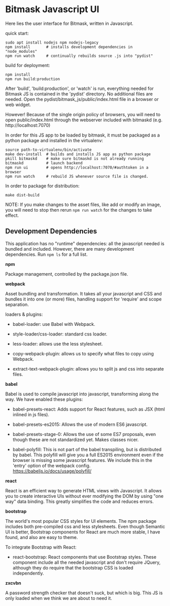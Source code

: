 Bitmask Javascript UI
=================================================================

Here lies the user interface for Bitmask, written in Javascript.

quick start:

    sudo apt install nodejs npm nodejs-legacy
    npm install       # installs development dependencies in "node_modules"
    npm run watch     # continually rebuilds source .js into "pydist"

build for deployment:

    npm install
    npm run build:production

After 'build', 'build:production', or 'watch' is run, everything needed for
Bitmask JS is contained in the 'pydist' directory. No additional files are
needed. Open the pydist/bitmask_js/public/index.html file in a browser or web
widget.

However! Because of the single origin policy of browsers, you will need to
open public/index.html through the webserver included with bitmaskd (e.g.
http://localhost:7070)

In order for this JS app to be loaded by bitmask, it must be packaged as a
python package and installed in the virtualenv:

    source path-to-virtualenv/bin/activate
    make dev-install  # builds and installs JS app as python package
    pkill bitmaskd    # make sure bitmaskd is not already running
    bitmaskd          # launch backend
    npm run ui        # opens http://localhost:7070/#authtoken in a browser
    npm run watch     # rebuild JS whenever source file is changed.

In order to package for distribution:

    make dist-build

NOTE: If you make changes to the asset files, like add or modify an image, you
      will need to stop then rerun `npm run watch` for the changes to take
      effect.

Development Dependencies
-----------------------------------------------------------------

This application has no "runtime" dependencies: all the javascript needed is
bundled and included. However, there are many development dependencies.
Run `npm ls` for a full list.

**npm**

Package management, controlled by the package.json file.

**webpack**

Asset bundling and transformation. It takes all your javascript and CSS and
bundles it into one (or more) files, handling support for 'require' and scope
separation.

loaders & plugins:

* babel-loader: use Babel with Webpack.

* style-loader/css-loader: standard css loader.

* less-loader: allows use the less stylesheet.

* copy-webpack-plugin: allows us to specify what files to copy using Webpack.

* extract-text-webpack-plugin: allows you to split js and css into separate
  files.

**babel**

Babel is used to compile javascript into javascript, transforming along the
way. We have enabled these plugins:

* babel-presets-react: Adds support for React features, such as JSX (html
  inlined in js files).

* babel-presets-es2015: Allows the use of modern ES6 javascript.

* babel-presets-stage-0: Allows the use of some ES7 proposals, even though
  these are not standardized yet. Makes classes nicer.

* babel-polyfill: This is not part of the babel transpiling, but is distributed
  by babel. This polyfill will give you a full ES2015 environment even if the
  browser is missing some javascript features. We include this in the 'entry'
  option of the webpack config. https://babeljs.io/docs/usage/polyfill/

**react**

React is an efficient way to generate HTML views with Javascript. It allows you
to create interactive UIs without ever modifying the DOM by using "one way"
data binding. This greatly simplifies the code and reduces errors.

**bootstrap**

The world's most popular CSS styles for UI elements. The npm package includes
both pre-compiled css and less stylesheets. Even though Semantic UI is better,
Bootstrap components for React are much more stable, I have found, and also are
easy to theme.

To integrate Bootstrap with React:

* react-bootstrap: React components that use Bootstrap styles. These component
  include all the needed javascript and don't require JQuery, although they do
  require that the bootstrap CSS is loaded independently.

**zxcvbn**

A password strength checker that doesn't suck, but which is big. This JS is
only loaded when we think we are about to need it.


